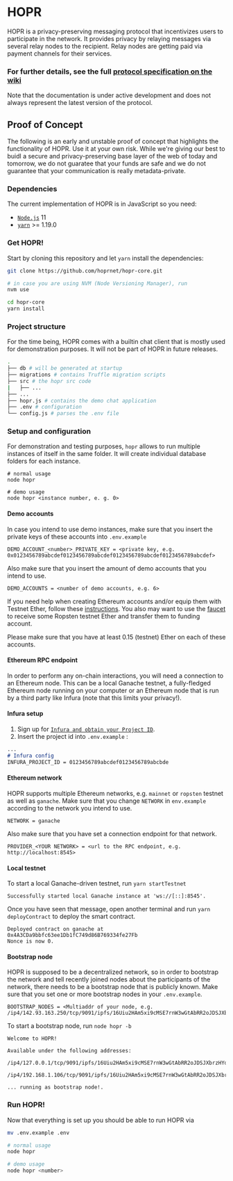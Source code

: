 <!-- <font face="courier new" size="20" color="black">HOPR</font><font face="courier new" size="11" color="black">.network</font> -->

# HOPR

HOPR is a privacy-preserving messaging protocol that incentivizes users to participate in the network. It provides privacy by relaying messages via several relay nodes to the recipient. Relay nodes are getting paid via payment channels for their services.

### For further details, see the full [protocol specification on the wiki](../../wiki)

Note that the documentation is under active development and does not always represent the latest version of the protocol.

## Proof of Concept

The following is an early and unstable proof of concept that highlights the functionality of HOPR. Use it at your own risk. While we're giving our best to buidl a secure and privacy-preserving base layer of the web of today and tomorrow, we do not guaratee that your funds are safe and we do not guarantee that your communication is really metadata-private.

### Dependencies

The current implementation of HOPR is in JavaScript so you need:
- [`Node.js`](https://nodejs.org/en/download/) 11
- [`yarn`](https://yarnpkg.com/en/docs/install) >= 1.19.0

<!-- On Windows? 👀 here: [Windows Setup](../../wiki/Setup#Windows) -->

### Get HOPR!

Start by cloning this repository and let `yarn` install the dependencies:
```sh
git clone https://github.com/hoprnet/hopr-core.git

# in case you are using NVM (Node Versioning Manager), run
nvm use

cd hopr-core
yarn install
```

### Project structure

For the time being, HOPR comes with a builtin chat client that is mostly used for demonstration purposes. It will not be part of HOPR in future releases.

```sh
.
├── db # will be generated at startup
├── migrations # contains Truffle migration scripts
├── src # the hopr src code
|   ├── ...
├── ...
├── hopr.js # contains the demo chat application
├── .env # configuration
└── config.js # parses the .env file
```

### Setup and configuration

For demonstration and testing purposes, `hopr` allows to run multiple instances of itself in the same folder. It will create individual database folders for each instance.

```
# normal usage
node hopr

# demo usage
node hopr <instance number, e. g. 0>
```

#### Demo accounts

In case you intend to use demo instances, make sure that you insert the private keys of these accounts into `.env.example`

```
DEMO_ACCOUNT_<number>_PRIVATE_KEY = <private key, e.g. 0x0123456789abcdef0123456789abcdef0123456789abcdef0123456789abcdef>
```

Also make sure that you insert the amount of demo accounts that you intend to use.

```
DEMO_ACCOUNTS = <number of demo accounts, e.g. 6>
```

If you need help when creating Ethereum accounts and/or equip them with Testnet Ether, follow these [instructions](../../wiki/Setup/#PrivateKeyGeneration). You also may want to use the [faucet](https://faucet.ropsten.be/) to receive some Ropsten testnet Ether and transfer them to funding account.

Please make sure that you have at least 0.15 (testnet) Ether on each of these accounts.

#### Ethereum RPC endpoint

In order to perform any on-chain interactions, you will need a connection to an Ethereum node. This can be a local Ganache testnet, a fully-fledged Ethereum node running on your computer or an Ethereum node that is run by a third party like Infura (note that this limits your privacy!).

#### Infura setup
1. Sign up for [`Infura and obtain your Project ID`](../../wiki/Setup/#Infura).
2. Insert the project id into `.env.example` :
```markdown
...
# Infura config
INFURA_PROJECT_ID = 0123456789abcdef0123456789abcbde
```

#### Ethereum network

HOPR supports multiple Ethereum networks, e.g. `mainnet` or `ropsten` testnet as well as `ganache`. Make sure that you change `NETWORK` in `env.example` according to the network you intend to use.

```
NETWORK = ganache
```

Also make sure that you have set a connection endpoint for that network.

```
PROVIDER_<YOUR NETWORK> = <url to the RPC endpoint, e.g. http://localhost:8545>
```

#### Local testnet

To start a local Ganache-driven testnet, run `yarn startTestnet`

```
Successfully started local Ganache instance at 'ws://[::]:8545'.
```

Once you have seen that message, open another terminal and run `yarn deployContract` to deploy the smart contract.

```
Deployed contract on ganache at 0x4A3CDa9bbfc63ee1Db1fC749d86B769334fe27Fb
Nonce is now 0.
```

#### Bootstrap node

HOPR is supposed to be a decentralized network, so in order to bootstrap the network and tell recently joined nodes about the participants of the network, there needs to be a bootstrap node that is publicly known. Make sure that you set one or more bootstrap nodes in your `.env.example`.

```
BOOTSTRAP_NODES = <Multiaddr of your node, e.g. /ip4/142.93.163.250/tcp/9091/ipfs/16Uiu2HAm5xi9cMSE7rnW3wGtAbRR2oJDSJXbrzHYdgdJd7rNJtFf>
```

To start a bootstrap node, run `node hopr -b`

```
Welcome to HOPR!

Available under the following addresses:
 /ip4/127.0.0.1/tcp/9091/ipfs/16Uiu2HAm5xi9cMSE7rnW3wGtAbRR2oJDSJXbrzHYdgdJd7rNJtFf
 /ip4/192.168.1.106/tcp/9091/ipfs/16Uiu2HAm5xi9cMSE7rnW3wGtAbRR2oJDSJXbrzHYdgdJd7rNJtFf

... running as bootstrap node!.
```

### Run HOPR!

Now that everything is set up you should be able to run HOPR via

```sh
mv .env.example .env

# normal usage
node hopr

# demo usage
node hopr <number>
```
